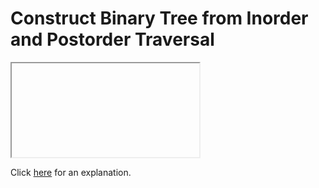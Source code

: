 # Construct Binary Tree from Inorder and Postorder Traversal 

<iframe></iframe>

Click [here](Explanation.md) for an explanation.

